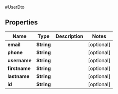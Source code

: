#UserDto

## Properties
Name | Type | Description | Notes
------------ | ------------- | ------------- | -------------
**email** | **String** |  | [optional] 
**phone** | **String** |  | [optional] 
**username** | **String** |  | [optional] 
**firstname** | **String** |  | [optional] 
**lastname** | **String** |  | [optional] 
**id** | **String** |  | [optional] 

